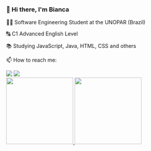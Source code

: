 ### 👋 Hi there, I'm Bianca

 👨‍💻 Software Engineering Student at the UNOPAR (Brazil)
 
 🔠 C1 Advanced English Level
 
 📚 Studying JavaScript, Java, HTML, CSS and others
 
 📫 How to reach me: 
<div>
<a href = "mailto:biancarodriguescabral@gmail.com"><img loading="lazy" src="https://img.shields.io/badge/Gmail-D14836?style=for-the-badge&logo=gmail&logoColor=white" target="_blank"></a>
<a href="https://www.linkedin.com/in/bianca-cabral-042989190" target="_blank"><img loading="lazy" src="https://img.shields.io/badge/-LinkedIn-%230077B5?style=for-the-badge&logo=linkedin&logoColor=white" target="_blank"></a>   
</div>


<div>
<a href="https://github.com/biancarcabral">
<img loading="lazy" height="180em" src="https://github-readme-stats.vercel.app/api/top-langs/?username=biancarcabral&layout=compact&langs_count=7&theme=dracula"/>
<img loading="lazy" height="180em" src="https://github-readme-stats.vercel.app/api?username=biancarcabral&show_icons=true&theme=dracula&include_all_commits=true&count_private=true"/>
</div>
